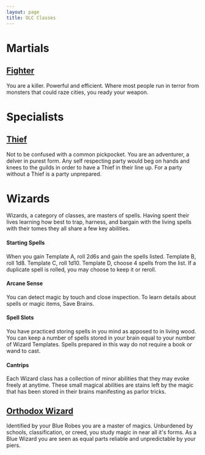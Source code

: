 ```yaml
---
layout: page
title: OLC Classes
---
```

# Martials
## [Fighter](https://heringtonpress.github.io/systems/olc/olc_classes/fighter/)
You are a killer. Powerful and efficient. Where most people run in terror from monsters that could raze cities, you ready your weapon.

# Specialists
## [Thief](https://heringtonpress.github.io/systems/olc/olc_classes/thief/)
Not to be confused with a common pickpocket. You are an adventurer, a delver in purest form. Any self respecting party would beg on hands and knees to the guilds in order to have a Thief in their line up. For a party without a Thief is a party unprepared.

# Wizards 
Wizards, a category of classes, are masters of spells. Having spent their lives learning how best to trap, harness, and bargain with the living spells with their tomes they all share a few key abilities.
#### Starting Spells
When you gain Template A, roll 2d6s and gain the spells listed. Template B, roll 1d8. Template C, roll 1d10. Template D, choose 4 spells from the list. If a duplicate spell is rolled, you may choose to keep it or reroll.
#### Arcane Sense
You can detect magic by touch and close inspection. To learn details about spells or magic items, Save Brains.
#### Spell Slots
You have practiced storing spells in you mind as apposed to in living wood. You can keep a number of spells stored in your brain equal to your number of Wizard Templates. Spells prepared in this way do not require a book or wand to cast.
#### Cantrips
Each Wizard class has a collection of minor abilities that they may evoke freely at anytime. These small magical abilities are stains left by the magic that has been stored in their brains manifesting as parlor tricks.
## [Orthodox Wizard](https://heringtonpress.github.io/systems/olc/olc_classes/orthodox-wizard/)
Identified by your Blue Robes you are a master of magics. Unburdened by schools, classification, or creed, you study magic in near all it's forms. As a Blue Wizard you are seen as equal parts reliable and unpredictable by your piers.